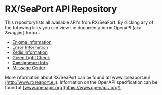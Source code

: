 # RX/SeaPort API Repository
This repository lists all available API's from RX/SeaPort. By clicking any of the following links you can view the documentation in OpenAPI (aka Swagger) format.

* [Enigma Information](https://rxseaport.github.io/api/?api=enigma)
* [Ensor Information](https://rxseaport.github.io/api/?api=ensor)
* [Zedis Information](https://rxseaport.github.io/api/?api=zedis)
* [Green Light Check](https://rxseaport.github.io/api/?api=greenlightcheck)
* [Consignment Info](https://rxseaport.github.io/api/?api=consignmentinfo)
* [Message Center](https://rxseaport.github.io/api/?api=messagecenter)

More information about RX/SeaPort can be found at [www.rxseaport.eu](http://www.rxseaport.eu). Information on the OpenAPI specification can be found at [www.openapis.org](https://www.openapis.org/).

